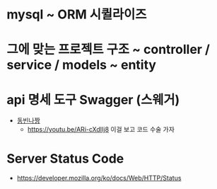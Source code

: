 # mysql ~ ORM 시퀼라이즈 

# 그에 맞는 프로젝트 구조 ~ controller / service / models ~ entity

# api 명세 도구 Swagger (스웨거)
- [동빈나짱](https://youtu.be/akbdsrOpQ60)
    - https://youtu.be/ARi-cXdIIj8 이걸 보고 코드 수술 가자 

# Server Status Code 
- https://developer.mozilla.org/ko/docs/Web/HTTP/Status 